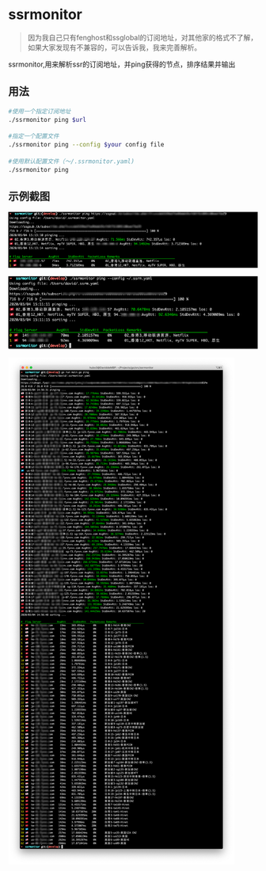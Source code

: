# ssrmonitor

> 因为我自己只有fenghost和ssglobal的订阅地址，对其他家的格式不了解，如果大家发现有不兼容的，可以告诉我，我来完善解析。

ssrmonitor,用来解析ssr的订阅地址，并ping获得的节点，排序结果并输出

## 用法

```bash
#使用一个指定订阅地址
./ssrmonitor ping $url

#指定一个配置文件
./ssrmonitor ping --config $your config file

#使用默认配置文件（～/.ssrmonitor.yaml)
./ssrmonitor ping
```

## 示例截图

![ssrmonitor ping url](examples/example-3.png)

![ssrmonitor ping --config configfile](examples/example-2.png)

![ssrmonitor ping default config](examples/example-1.png)
